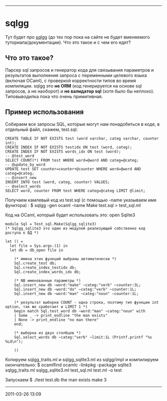 * * * * *

# sqlgg

Тут будет про [sqlgg](http://ygrek.org.ua/p/sqlgg) (до тех пор пока на
сайте не будет вменяемого туториала/документации). Что это такое и с чем
его едят?

## Что это такое?

Парсер sql запросов и генератор кода для связывания параметров и
результатов выполнения запроса с переменными целевого языка (включая
OCaml), с проверкой корректности типов во время компиляции. sqlgg это
**не ORM** (код генерируется на основе sql запросов, а не наоборот) и
**не валидатор sql** (хотя было бы неплохо). Типовыводилка пока что
очень примитивная.

## Пример использования

Собираем все запросы SQL, которые могут нам понадобиться в коде, в
отдельный файл, скажем, test.sql:

    CREATE TABLE IF NOT EXISTS test (word varchar, categ varchar, counter int);
    CREATE INDEX IF NOT EXISTS testidx ON test (word, categ);
    CREATE INDEX IF NOT EXISTS words_idx ON test (word);
    -- @test_word
    SELECT COUNT(*) FROM test WHERE word=@word AND categ=@categ;
    -- @update_by_word
    UPDATE test SET counter=counter+@counter WHERE word=@word AND categ=@categ;
    -- @insert_new
    INSERT INTO test (word, categ, counter) VALUES;
    -- @select_words
    SELECT word, counter FROM test WHERE categ=@categ LIMIT @limit;

Получаем камлевый код из test.sql (с помощью -name указываем имя
функтора) :
    $ sqlgg -gen ocaml -name Make test.sql > test_sql.ml

Код на OCaml, который будет использовать это:
    open Sqlite3

    module Sql = Test_sql.Make(Sqlgg_sqlite3)
    (* Sqlgg_sqlite3 это один из модулей реализующий собственно код доступа к БД *)

    let () =
      let file = Sys.argv.(1) in
      let db = db_open file in

        (* имена этих функций выбраны автоматически *)
        Sql.create_test db;
        Sql.create_index_testidx db;
        Sql.create_index_words_idx db;

        (* NB именованные параметры *)
        Sql.insert_new db ~word:"make" ~categ:"verb" ~counter:3L;
        Sql.insert_new db ~word:"do" ~categ:"verb" ~counter:1L;
        Sql.insert_new db ~word:"man" ~categ:"noun" ~counter:1L;

        (* результат выборки COUNT - одна строка, поэтому тип функции int option, так же сработает и LIMIT 1 *)
        begin match Sql.test_word db ~word:"man" ~categ:"noun" with
        | Some _ -> print_endline "the man exists"
        | None -> print_endline "no man there"
        end;

        (* выборка из двух столбцов *)
        Sql.select_words db ~categ:"verb" ~limit:1L (Printf.printf "%s %Ld\n");

        ()

Копируем sqlgg\_traits.ml и sqlgg\_sqlite3.ml из sqlgg/impl и
компилируем окончательно:
    $ ocamlfind ocamlc -linkpkg -package sqlite3 sqlgg_traits.ml sqlgg_sqlite3.ml test_sql.ml test.ml -o test

Запускаем
    $ ./test test.db
    the man exists
    make 3

* * * * *

2011-03-26 13:09

